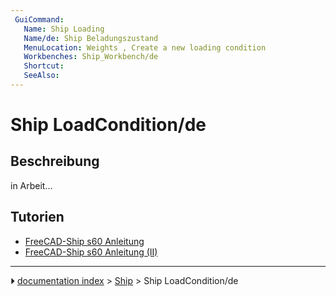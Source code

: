 ```yaml
---
 GuiCommand:
   Name: Ship Loading
   Name/de: Ship Beladungszustand
   MenuLocation: Weights , Create a new loading condition
   Workbenches: Ship_Workbench/de
   Shortcut: 
   SeeAlso: 
---
```


# Ship LoadCondition/de



## Beschreibung

in Arbeit\...



## Tutorien

-   [FreeCAD-Ship s60 Anleitung ](FreeCAD-Ship_s60_tutorial/de.md)
-   [FreeCAD-Ship s60 Anleitung (II)](FreeCAD-Ship_s60_tutorial_(II)/de.md)



---
⏵ [documentation index](../README.md) > [Ship](Category_Ship.md) > Ship LoadCondition/de
